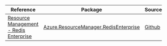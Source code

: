 | Reference | Package | Source |
|---|---|---|
|[Resource Management - Redis Enterprise](resourcemanager.redisenterprise-readme.md)|[Azure.ResourceManager.RedisEnterprise](https://www.nuget.org/packages/Azure.ResourceManager.RedisEnterprise)|[Github](https://github.com/Azure/azure-sdk-for-net/blob/main/sdk/redisenterprise/Azure.ResourceManager.RedisEnterprise)|

